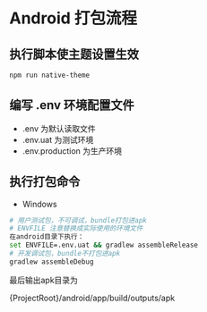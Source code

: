 # Android 打包流程

## 执行脚本使主题设置生效

```bash
npm run native-theme
```

## 编写 .env 环境配置文件

* .env 为默认读取文件
* .env.uat 为测试环境
* .env.production 为生产环境

## 执行打包命令

* Windows

```bash
# 用户测试包，不可调试，bundle打包进apk
# ENVFILE 注意替换成实际使用的环境文件
在android目录下执行：
set ENVFILE=.env.uat && gradlew assembleRelease
# 开发调试包，bundle不打包进apk
gradlew assembleDebug
```

最后输出apk目录为

{ProjectRoot}/android/app/build/outputs/apk
